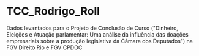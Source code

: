 # TCC_Rodrigo_Roll
Dados levantados para o Projeto de Conclusão de Curso ("Dinheiro, Eleições e Atuação parlamentar: Uma análise da influência das doações empresariais sobre a produção legislativa da Câmara dos Deputados") na FGV Direito Rio e FGV CPDOC
